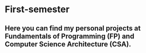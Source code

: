 # First-semester

## Here you can find my personal projects at Fundamentals of Programming (FP) and Computer Science Architecture (CSA).
